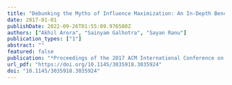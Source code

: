 ```yaml
---
title: "Debunking the Myths of Influence Maximization: An In-Depth Benchmarking Study"
date: 2017-01-01
publishDate: 2022-09-26T01:55:09.976580Z
authors: ["Akhil Arora", "Sainyam Galhotra", "Sayan Ranu"]
publication_types: ["1"]
abstract: ""
featured: false
publication: "*Proceedings of the 2017 ACM International Conference on Management of Data, SIGMOD Conference 2017, Chicago, IL, USA, May 14-19, 2017*"
url_pdf: "https://doi.org/10.1145/3035918.3035924"
doi: "10.1145/3035918.3035924"
---
```


